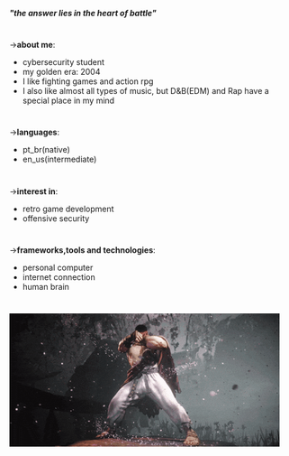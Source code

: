 ***"the answer lies in the heart of battle"***

#

->**about me**:
- cybersecurity student
- my golden era: 2004
- I like fighting games and action rpg
- I also like almost all types of music, but D&B(EDM) and Rap have a special place in my mind

#

->**languages**:
- pt_br(native)
- en_us(intermediate)

#

->**interest in**:
- retro game development
- offensive security

#

->**frameworks,tools and technologies**:
- personal computer
- internet connection
- human brain

#

![ryu](ryu.gif)

#
